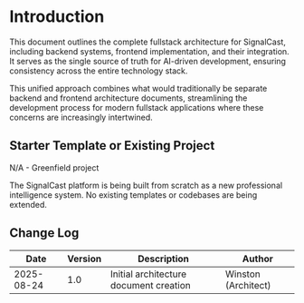 # Introduction

This document outlines the complete fullstack architecture for SignalCast, including backend systems, frontend implementation, and their integration. It serves as the single source of truth for AI-driven development, ensuring consistency across the entire technology stack.

This unified approach combines what would traditionally be separate backend and frontend architecture documents, streamlining the development process for modern fullstack applications where these concerns are increasingly intertwined.

## Starter Template or Existing Project

N/A - Greenfield project

The SignalCast platform is being built from scratch as a new professional intelligence system. No existing templates or codebases are being extended.

## Change Log

| Date | Version | Description | Author |
|------|---------|-------------|---------|
| 2025-08-24 | 1.0 | Initial architecture document creation | Winston (Architect) |
